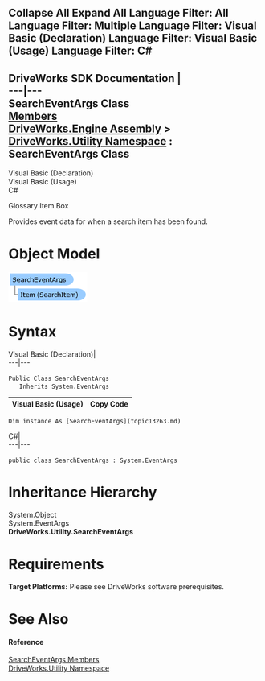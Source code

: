        

 Collapse All Expand All  Language Filter: All  Language Filter: Multiple  Language Filter: Visual Basic (Declaration) Language Filter: Visual Basic (Usage) Language Filter: C#  
---  
DriveWorks SDK Documentation  |   
---|---  
SearchEventArgs Class   
[Members](topic13264.md)   
[DriveWorks.Engine Assembly](topic2156.md) > [DriveWorks.Utility Namespace](topic13190.md) : SearchEventArgs Class  
---  
  
Visual Basic (Declaration)    
Visual Basic (Usage)    
C# 

Glossary Item Box

Provides event data for when a search item has been found. 

# Object Model

![](dotnetdiagramimages/image724.png)

# Syntax

Visual Basic (Declaration)|   
---|---  
      
    
    Public Class SearchEventArgs 
       Inherits System.EventArgs  
  
Visual Basic (Usage)| Copy Code  
---|---  
      
    
    Dim instance As [SearchEventArgs](topic13263.md)  
  
C#|   
---|---  
      
    
    public class SearchEventArgs : System.EventArgs   
  
# Inheritance Hierarchy

System.Object  
System.EventArgs  
**DriveWorks.Utility.SearchEventArgs**  


# Requirements

**Target Platforms:** Please see DriveWorks software prerequisites.

# See Also

#### Reference

[SearchEventArgs Members](topic13264.md)   
[DriveWorks.Utility Namespace](topic13190.md)


